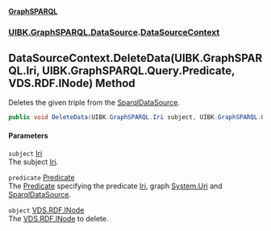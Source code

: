 #### [GraphSPARQL](./index.md 'index')
### [UIBK.GraphSPARQL.DataSource](./UIBK-GraphSPARQL-DataSource.md 'UIBK.GraphSPARQL.DataSource').[DataSourceContext](./UIBK-GraphSPARQL-DataSource-DataSourceContext.md 'UIBK.GraphSPARQL.DataSource.DataSourceContext')
## DataSourceContext.DeleteData(UIBK.GraphSPARQL.Iri, UIBK.GraphSPARQL.Query.Predicate, VDS.RDF.INode) Method
Deletes the given triple from the [SparqlDataSource](./UIBK-GraphSPARQL-DataSource-SparqlDataSource.md 'UIBK.GraphSPARQL.DataSource.SparqlDataSource').  
```csharp
public void DeleteData(UIBK.GraphSPARQL.Iri subject, UIBK.GraphSPARQL.Query.Predicate predicate, VDS.RDF.INode @object);
```
#### Parameters
<a name='UIBK-GraphSPARQL-DataSource-DataSourceContext-DeleteData(UIBK-GraphSPARQL-Iri_UIBK-GraphSPARQL-Query-Predicate_VDS-RDF-INode)-subject'></a>
`subject` [Iri](./UIBK-GraphSPARQL-Iri.md 'UIBK.GraphSPARQL.Iri')  
The subject [Iri](./UIBK-GraphSPARQL-Iri.md 'UIBK.GraphSPARQL.Iri').  
  
<a name='UIBK-GraphSPARQL-DataSource-DataSourceContext-DeleteData(UIBK-GraphSPARQL-Iri_UIBK-GraphSPARQL-Query-Predicate_VDS-RDF-INode)-predicate'></a>
`predicate` [Predicate](./UIBK-GraphSPARQL-Query-Predicate.md 'UIBK.GraphSPARQL.Query.Predicate')  
The [Predicate](./UIBK-GraphSPARQL-Query-Predicate.md 'UIBK.GraphSPARQL.Query.Predicate') specifying the predicate [Iri](./UIBK-GraphSPARQL-Iri.md 'UIBK.GraphSPARQL.Iri'), graph [System.Uri](https://docs.microsoft.com/en-us/dotnet/api/System.Uri 'System.Uri') and [SparqlDataSource](./UIBK-GraphSPARQL-DataSource-SparqlDataSource.md 'UIBK.GraphSPARQL.DataSource.SparqlDataSource').  
  
<a name='UIBK-GraphSPARQL-DataSource-DataSourceContext-DeleteData(UIBK-GraphSPARQL-Iri_UIBK-GraphSPARQL-Query-Predicate_VDS-RDF-INode)-object'></a>
`object` [VDS.RDF.INode](https://docs.microsoft.com/en-us/dotnet/api/VDS.RDF.INode 'VDS.RDF.INode')  
The [VDS.RDF.INode](https://docs.microsoft.com/en-us/dotnet/api/VDS.RDF.INode 'VDS.RDF.INode') to delete.  
  
